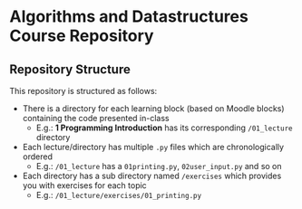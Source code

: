 # Algorithms and Datastructures Course Repository

## Repository Structure
This repository is structured as follows:

* There is a directory for each learning block (based on Moodle blocks) containing the code presented in-class
  * E.g.: <b>1 Programming Introduction</b> has its corresponding ``/01_lecture`` directory
* Each lecture/directory has multiple ``.py`` files which are chronologically ordered
  * E.g.: ``/01_lecture`` has a `01printing.py`, `02user_input.py` and so on
* Each directory has a sub directory named ``/exercises`` which provides you with exercises for each topic
  * E.g.: ``/01_lecture/exercises/01_printing.py``
